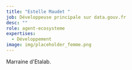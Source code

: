 ```yaml
---
title: "Estelle Maudet "
job: Développeuse principale sur data.gouv.fr
desc: ""
role: agent-ecosysteme
expertises:
  - Développement
image: img/placeholder_femme.png
---
```

Marraine d'Etalab.